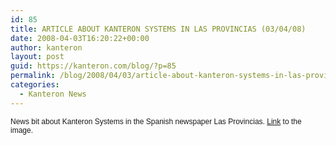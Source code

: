 ```yaml
---
id: 85
title: ARTICLE ABOUT KANTERON SYSTEMS IN LAS PROVINCIAS (03/04/08)
date: 2008-04-03T16:20:22+00:00
author: kanteron
layout: post
guid: https://kanteron.com/blog/?p=85
permalink: /blog/2008/04/03/article-about-kanteron-systems-in-las-provincias-030408/
categories:
  - Kanteron News
---
```

<p style="font: normal normal normal 12px/normal Helvetica;margin: 0px">
  News bit about Kanteron Systems in the Spanish newspaper Las Provincias. <a href="https://farm4.static.flickr.com/3105/2436927758_3ecdebc0ef_b.jpg">Link</a> to the image.
</p>